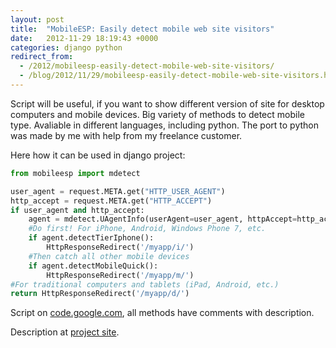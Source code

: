 ```yaml
---
layout: post
title:  "MobileESP: Easily detect mobile web site visitors"
date:   2012-11-29 18:19:43 +0000
categories: django python
redirect_from:
  - /2012/mobileesp-easily-detect-mobile-web-site-visitors/
  - /blog/2012/11/29/mobileesp-easily-detect-mobile-web-site-visitors.html
---
```


Script will be useful, if you want to show different version of site for desktop computers and mobile devices. Big variety of methods to detect mobile type. Avaliable in different languages, including python. The port to python was made by me with help from my freelance customer.

<!--more-->

Here how it can be used in django project:

```python
from mobileesp import mdetect

user_agent = request.META.get("HTTP_USER_AGENT")
http_accept = request.META.get("HTTP_ACCEPT")
if user_agent and http_accept:
    agent = mdetect.UAgentInfo(userAgent=user_agent, httpAccept=http_accept)
    #Do first! For iPhone, Android, Windows Phone 7, etc.
    if agent.detectTierIphone():
        HttpResponseRedirect('/myapp/i/')
    #Then catch all other mobile devices
    if agent.detectMobileQuick():
        HttpResponseRedirect('/myapp/m/')
#For traditional computers and tablets (iPad, Android, etc.)
return HttpResponseRedirect('/myapp/d/')
```

Script on [code.google.com](http://code.google.com/p/mobileesp/source/browse/Python/mdetect.py), all methods have comments with description.

Description at [project site](http://blog.mobileesp.com/?cat=10).
